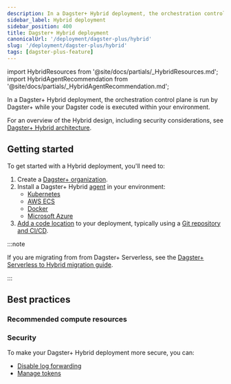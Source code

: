 ```yaml
---
description: In a Dagster+ Hybrid deployment, the orchestration control plane is run by Dagster+ while your Dagster code is executed within your environment.
sidebar_label: Hybrid deployment
sidebar_position: 400
title: Dagster+ Hybrid deployment
canonicalUrl: '/deployment/dagster-plus/hybrid'
slug: '/deployment/dagster-plus/hybrid'
tags: [dagster-plus-feature]
---
```


import HybridResources from '@site/docs/partials/\_HybridResources.md';
import HybridAgentRecommendation from '@site/docs/partials/\_HybridAgentRecommendation.md';

In a Dagster+ Hybrid deployment, the orchestration control plane is run by Dagster+ while your Dagster code is executed within your environment.

For an overview of the Hybrid design, including security considerations, see [Dagster+ Hybrid architecture](/deployment/dagster-plus/hybrid/architecture).

## Getting started

To get started with a Hybrid deployment, you'll need to:

1. Create a [Dagster+ organization](https://dagster.cloud/signup).
2. Install a Dagster+ Hybrid [agent](/deployment/dagster-plus/hybrid/architecture#the-agent) in your environment:
   - [Kubernetes](/deployment/dagster-plus/hybrid/kubernetes)
   - [AWS ECS](/deployment/dagster-plus/hybrid/amazon-ecs/new-vpc)
   - [Docker](/deployment/dagster-plus/hybrid/docker)
   - [Microsoft Azure](/deployment/dagster-plus/hybrid/azure)
3. [Add a code location](/guides/build/projects/adding-project-to-deployment) to your deployment, typically using a [Git repository and CI/CD](/deployment/dagster-plus/deploying-code/ci-cd/ci-cd-in-hybrid).

<HybridAgentRecommendation />

:::note

If you are migrating from from Dagster+ Serverless, see the [Dagster+ Serverless to Hybrid migration guide](/migration/serverless-to-hybrid).

:::

## Best practices

### Recommended compute resources

<HybridResources />

### Security

To make your Dagster+ Hybrid deployment more secure, you can:

- [Disable log forwarding](/deployment/dagster-plus/management/customizing-agent-settings#disabling-compute-logs)
- [Manage tokens](/deployment/dagster-plus/management/tokens/agent-tokens)
